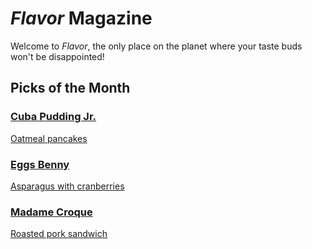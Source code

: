 # _Flavor_ Magazine

Welcome to _Flavor_, the only place on the planet where your taste buds won't be disappointed!



## Picks of the Month

### [Cuba Pudding Jr.](writer/cuba-pudding-jr.md) 

[Oatmeal pancakes](recipe/feb/oatmeal-pancakes.md)

### [Eggs Benny](writer/eggs-benny.md) 

[Asparagus with cranberries](recipe/feb/asparagus-with-cranberries.md)

### [Madame Croque](writer/madame-croque.md) 

[Roasted pork sandwich](recipe/feb/roast-pork-sandwich.md)
